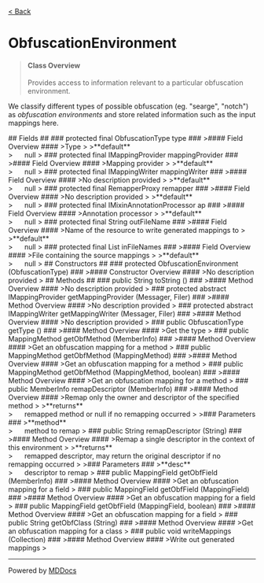 [< Back](../README.md)
# ObfuscationEnvironment #
>#### Class Overview ####
>Provides access to information relevant to a particular obfuscation
 environment.
 
 <p>We classify different types of possible obfuscation (eg. "searge",
 "notch") as <em>obfuscation environments</em> and store related information
 such as the input mappings here.</p>
## Fields ##
### protected final ObfuscationType type ###
>#### Field Overview ####
>Type
>
>**default**<br />
>&nbsp;&nbsp;&nbsp;&nbsp;&nbsp;&nbsp;null
>
### protected final IMappingProvider mappingProvider ###
>#### Field Overview ####
>Mapping provider
>
>**default**<br />
>&nbsp;&nbsp;&nbsp;&nbsp;&nbsp;&nbsp;null
>
### protected final IMappingWriter mappingWriter ###
>#### Field Overview ####
>No description provided
>
>**default**<br />
>&nbsp;&nbsp;&nbsp;&nbsp;&nbsp;&nbsp;null
>
### protected final RemapperProxy remapper ###
>#### Field Overview ####
>No description provided
>
>**default**<br />
>&nbsp;&nbsp;&nbsp;&nbsp;&nbsp;&nbsp;null
>
### protected final IMixinAnnotationProcessor ap ###
>#### Field Overview ####
>Annotation processor
>
>**default**<br />
>&nbsp;&nbsp;&nbsp;&nbsp;&nbsp;&nbsp;null
>
### protected final String outFileName ###
>#### Field Overview ####
>Name of the resource to write generated mappings to
>
>**default**<br />
>&nbsp;&nbsp;&nbsp;&nbsp;&nbsp;&nbsp;null
>
### protected final List inFileNames ###
>#### Field Overview ####
>File containing the source mappings
>
>**default**<br />
>&nbsp;&nbsp;&nbsp;&nbsp;&nbsp;&nbsp;null
>
## Constructors ##
### protected ObfuscationEnvironment (ObfuscationType) ###
>#### Constructor Overview ####
>No description provided
>
## Methods ##
### public String toString () ###
>#### Method Overview ####
>No description provided
>
### protected abstract IMappingProvider getMappingProvider (Messager, Filer) ###
>#### Method Overview ####
>No description provided
>
### protected abstract IMappingWriter getMappingWriter (Messager, Filer) ###
>#### Method Overview ####
>No description provided
>
### public ObfuscationType getType () ###
>#### Method Overview ####
>Get the type
>
### public MappingMethod getObfMethod (MemberInfo) ###
>#### Method Overview ####
>Get an obfuscation mapping for a method
>
### public MappingMethod getObfMethod (MappingMethod) ###
>#### Method Overview ####
>Get an obfuscation mapping for a method
>
### public MappingMethod getObfMethod (MappingMethod, boolean) ###
>#### Method Overview ####
>Get an obfuscation mapping for a method
>
### public MemberInfo remapDescriptor (MemberInfo) ###
>#### Method Overview ####
>Remap only the owner and descriptor of the specified method
>
>**returns**<br />
>&nbsp;&nbsp;&nbsp;&nbsp;&nbsp;&nbsp;remapped method or null if no remapping occurred
>
>### Parameters ###
>**method**<br />
>&nbsp;&nbsp;&nbsp;&nbsp;&nbsp;&nbsp;method to remap
>
### public String remapDescriptor (String) ###
>#### Method Overview ####
>Remap a single descriptor in the context of this environment
>
>**returns**<br />
>&nbsp;&nbsp;&nbsp;&nbsp;&nbsp;&nbsp;remapped descriptor, may return the original descriptor if no
      remapping occurred
>
>### Parameters ###
>**desc**<br />
>&nbsp;&nbsp;&nbsp;&nbsp;&nbsp;&nbsp;descriptor to remap
>
### public MappingField getObfField (MemberInfo) ###
>#### Method Overview ####
>Get an obfuscation mapping for a field
>
### public MappingField getObfField (MappingField) ###
>#### Method Overview ####
>Get an obfuscation mapping for a field
>
### public MappingField getObfField (MappingField, boolean) ###
>#### Method Overview ####
>Get an obfuscation mapping for a field
>
### public String getObfClass (String) ###
>#### Method Overview ####
>Get an obfuscation mapping for a class
>
### public void writeMappings (Collection) ###
>#### Method Overview ####
>Write out generated mappings
>

---
Powered by [MDDocs](https://github.com/VRCube/MDDocs)